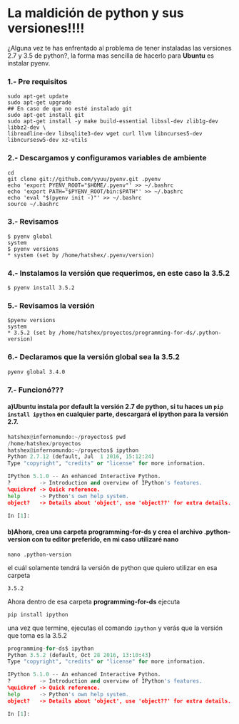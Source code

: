 # La maldición de python y sus versiones!!!!
¿Alguna vez te has enfrentado al problema de tener instaladas las versiones 2.7 y 3.5 de python?, la forma mas sencilla de hacerlo para **Ubuntu** es instalar pyenv.

### 1.- Pre requisitos
``` shell
sudo apt-get update 
sudo apt-get upgrade
## En caso de que no esté instalado git
sudo apt-get install git
sudo apt-get install -y make build-essential libssl-dev zlib1g-dev libbz2-dev \
libreadline-dev libsqlite3-dev wget curl llvm libncurses5-dev libncursesw5-dev xz-utils
```

### 2.- Descargamos y configuramos variables de ambiente
``` shell
cd
git clone git://github.com/yyuu/pyenv.git .pyenv
echo 'export PYENV_ROOT="$HOME/.pyenv"' >> ~/.bashrc
echo 'export PATH="$PYENV_ROOT/bin:$PATH"' >> ~/.bashrc
echo 'eval "$(pyenv init -)"' >> ~/.bashrc
source ~/.bashrc
```
### 3.- Revisamos
```shell
$ pyenv global
system
$ pyenv versions
* system (set by /home/hatshex/.pyenv/version)
```
### 4.- Instalamos la versión que requerimos, en este caso la 3.5.2

``` shell
$ pyenv install 3.5.2
```
### 5.- Revisamos la versión
``` shell
$pyenv versions
system
* 3.5.2 (set by /home/hatshex/proyectos/programming-for-ds/.python-version)

```

### 6.- Declaramos que la versión global sea la 3.5.2
``` shell
pyenv global 3.4.0
```

### 7.- Funcionó???
#### a)Ubuntu instala por default la versión 2.7 de python, si tu haces un `pip install ipython` en cualquier parte, descargará el ipython para la versión 2.7.

``` python
hatshex@infernomundo:~/proyectos$ pwd
/home/hatshex/proyectos
hatshex@infernomundo:~/proyectos$ ipython
Python 2.7.12 (default, Jul  1 2016, 15:12:24) 
Type "copyright", "credits" or "license" for more information.

IPython 5.1.0 -- An enhanced Interactive Python.
?         -> Introduction and overview of IPython's features.
%quickref -> Quick reference.
help      -> Python's own help system.
object?   -> Details about 'object', use 'object??' for extra details.

In [1]: 

```

#### b)Ahora, crea una carpeta **programming-for-ds** y crea el archivo **.python-version** con tu editor preferido, en mi caso utilizaré nano
```  shell
nano .python-version
```
el cuál solamente tendrá la versión de python que quiero utilizar en esa carpeta
```  shell
3.5.2
```
Ahora dentro de esa carpeta **programming-for-ds** ejecuta
```  shell
pip install ipython
```

una vez que termine, ejecutas el comando `ipython` y verás que la versión que toma es la 3.5.2

``` python
programming-for-ds$ ipython
Python 3.5.2 (default, Oct 28 2016, 13:10:43) 
Type "copyright", "credits" or "license" for more information.

IPython 5.1.0 -- An enhanced Interactive Python.
?         -> Introduction and overview of IPython's features.
%quickref -> Quick reference.
help      -> Python's own help system.
object?   -> Details about 'object', use 'object??' for extra details.

In [1]: 

```
